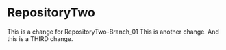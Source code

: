 # RepositoryTwo
This is a change for RepositoryTwo-Branch_01
This is another change.
And this is a THIRD change.
